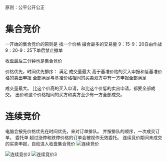 原则：公平公开公正
# 集合竞价 
一开始的集合竞价的原则是 找一个价格 撮合最多的交易量
9：15-9：20自由作战
9：20-9：25下单后禁止撤单

收盘最后三分钟也是集合竞价


价格优先，时间优先排序：
满足
成交量最大
高于基准价格的买入申报和低基准价格的卖出申报
全部满足与基准价格相同的买卖双方中有一方申报全部满足

成交量最大。
比这个价高的买入申请，和比这个价低的卖出申请，都要全部成交。
出价和这个价格相同的买方和卖方至少有一方全部成交。

# 连续竞价
电脑会按先价格优先在时间优先，来对订单排队。
并按排队的顺序，一次成交订单。
委托单
超过涨停和跌停价格的订单会被视作无效委托。
连续竞价期间未成交的买卖申报，自动进人收盘集合竞价 ![连续竞价](连续竞价.png)

![连续竞价2](连续竞价2.png) ![连续竞价3](连续竞价3.png)



